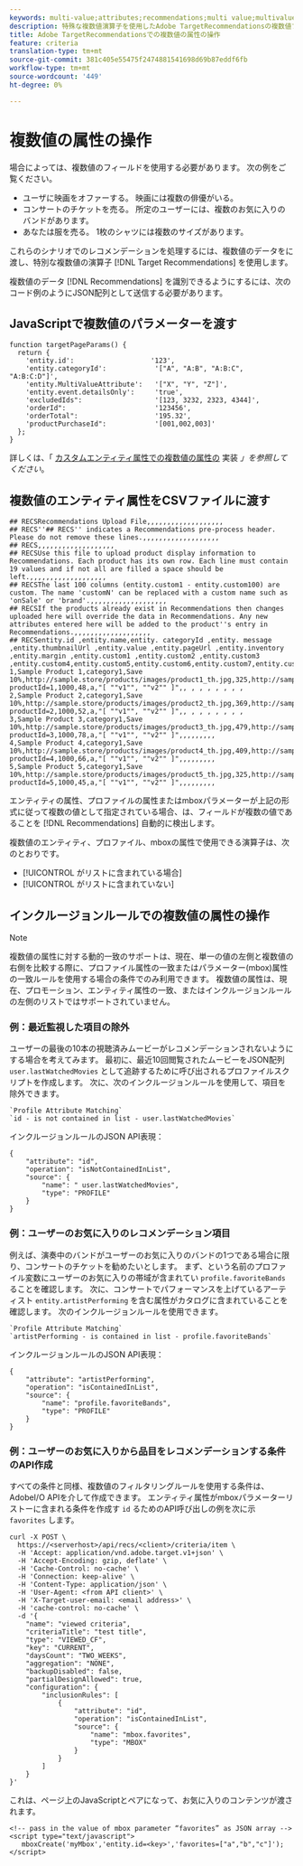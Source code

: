 ```yaml
---
keywords: multi-value;attributes;recommendations;multi value;multivalue;multi-value
description: 特殊な複数値演算子を使用したAdobe TargetRecommendationsの複数値フィールドの操作に関する情報です。
title: Adobe TargetRecommendationsでの複数値の属性の操作
feature: criteria
translation-type: tm+mt
source-git-commit: 381c405e55475f2474881541698d69b87eddf6fb
workflow-type: tm+mt
source-wordcount: '449'
ht-degree: 0%

---
```



# 複数値の属性の操作

場合によっては、複数値のフィールドを使用する必要があります。 次の例をご覧ください。

* ユーザに映画をオファーする。 映画には複数の俳優がいる。
* コンサートのチケットを売る。 所定のユーザーには、複数のお気に入りのバンドがあります。
* あなたは服を売る。 1枚のシャツには複数のサイズがあります。

これらのシナリオでのレコメンデーションを処理するには、複数値のデータをに渡し、特別な複数値の演算子 [!DNL Target Recommendations] を使用します。

複数値のデータ [!DNL Recommendations] を識別できるようにするには、次のコード例のようにJSON配列として送信する必要があります。

## JavaScriptで複数値のパラメーターを渡す

```
function targetPageParams() { 
  return { 
    'entity.id':                   '123', 
    'entity.categoryId':            '["A", "A:B", "A:B:C", "A:B:C:D"]',        
    'entity.MultiValueAttribute':   '["X", "Y", "Z"]', 
    'entity.event.detailsOnly':     'true', 
    'excludedIds":                  '[123, 3232, 2323, 4344]', 
    'orderId":                      '123456', 
    'orderTotal":                   '195.32', 
    'productPurchaseId":            '[001,002,003]' 
  }; 
}
```

詳しくは、「 [カスタムエンティティ属性での複数値の属性の](/help/c-recommendations/c-products/custom-entity-attributes.md#section_80FEFE49E8AF415D99B739AA3CBA2A14) 実装 *」を参照してください*。

## 複数値のエンティティ属性をCSVファイルに渡す

```
## RECSRecommendations Upload File,,,,,,,,,,,,,,,,,,,
## RECS''## RECS'' indicates a Recommendations pre-process header. Please do not remove these lines.,,,,,,,,,,,,,,,,,,,
## RECS,,,,,,,,,,,,,,,,,,,
## RECSUse this file to upload product display information to Recommendations. Each product has its own row. Each line must contain 19 values and if not all are filled a space should be left.,,,,,,,,,,,,,,,,,,,
## RECSThe last 100 columns (entity.custom1 - entity.custom100) are custom. The name 'customN' can be replaced with a custom name such as 'onSale' or 'brand'.,,,,,,,,,,,,,,,,,,,
## RECSIf the products already exist in Recommendations then changes uploaded here will override the data in Recommendations. Any new attributes entered here will be added to the product''s entry in Recommendations.,,,,,,,,,,,,,,,,,,,
## RECSentity.id ,entity.name,entity. categoryId ,entity. message ,entity.thumbnailUrl ,entity.value ,entity.pageUrl ,entity.inventory ,entity.margin ,entity.custom1 ,entity.custom2 ,entity.custom3 ,entity.custom4,entity.custom5,entity.custom6,entity.custom7,entity.custom8,entity.custom9,entity.custom10,
1,Sample Product 1,category1,Save 10%,http://sample.store/products/images/product1_th.jpg,325,http://sample.store/products/product_detail.jsp?productId=1,1000,48,a,"[ ""v1"", ""v2"" ]",, , , , , , , ,
2,Sample Product 2,category1,Save 10%,http://sample.store/products/images/product2_th.jpg,369,http://sample.store/products/product_detail.jsp?productId=2,1000,52,a,"[ ""v1"", ""v2"" ]",, , , , , , , ,
3,Sample Product 3,category1,Save 10%,http://sample.store/products/images/product3_th.jpg,479,http://sample.store/products/product_detail.jsp?productId=3,1000,78,a,"[ ""v1"", ""v2"" ]",,,,,,,,,
4,Sample Product 4,category1,Save 10%,http://sample.store/products/images/product4_th.jpg,409,http://sample.store/products/product_detail.jsp?productId=4,1000,66,a,"[ ""v1"", ""v2"" ]",,,,,,,,,
5,Sample Product 5,category1,Save 10%,http://sample.store/products/images/product5_th.jpg,325,http://sample.store/products/product_detail.jsp?productId=5,1000,45,a,"[ ""v1"", ""v2"" ]",,,,,,,,, 
```

エンティティの属性、プロファイルの属性またはmboxパラメーターが上記の形式に従って複数の値として指定されている場合、は、フィールドが複数の値であることを [!DNL Recommendations] 自動的に検出します。

複数値のエンティティ、プロファイル、mboxの属性で使用できる演算子は、次のとおりです。

* [!UICONTROL がリストに含まれている場合]
* [!UICONTROL がリストに含まれていない]

## インクルージョンルールでの複数値の属性の操作

>[!NOTE]
>
>複数値の属性に対する動的一致のサポートは、現在、単一の値の左側と複数値の右側を比較する際に、プロファイル属性の一致またはパラメーター(mbox)属性の一致ルールを使用する場合の条件でのみ利用できます。 複数値の属性は、現在、プロモーション、エンティティ属性の一致、またはインクルージョンルールの左側のリストではサポートされていません。

### 例：最近監視した項目の除外

ユーザーの最後の10本の視聴済みムービーがレコメンデーションされないようにする場合を考えてみます。 最初に、最近10回閲覧されたムービーをJSON配列 `user.lastWatchedMovies` として追跡するために呼び出されるプロファイルスクリプトを作成します。 次に、次のインクルージョンルールを使用して、項目を除外できます。

```
`Profile Attribute Matching`
`id - is not contained in list - user.lastWatchedMovies`
```

インクルージョンルールのJSON API表現：

```
{
    "attribute": "id",
    "operation": "isNotContainedInList",
    "source": {
        "name": " user.lastWatchedMovies",
        "type": "PROFILE"
    }
} 
```

### 例：ユーザーのお気に入りのレコメンデーション項目

例えば、演奏中のバンドがユーザーのお気に入りのバンドの1つである場合に限り、コンサートのチケットを勧めたいとします。 まず、という名前のプロファイル変数にユーザーのお気に入りの帯域が含まれてい `profile.favoriteBands` ることを確認します。 次に、コンサートでパフォーマンスを上げているアーティスト `entity.artistPerforming` を含む属性がカタログに含まれていることを確認します。 次のインクルージョンルールを使用できます。

```
`Profile Attribute Matching`
`artistPerforming - is contained in list - profile.favoriteBands`
```

インクルージョンルールのJSON API表現：

```
{
    "attribute": "artistPerforming",
    "operation": "isContainedInList",
    "source": {
        "name": "profile.favoriteBands",
        "type": "PROFILE"
    }
}
```

### 例：ユーザーのお気に入りから品目をレコメンデーションする条件のAPI作成

すべての条件と同様、複数値のフィルタリングルールを使用する条件は、AdobeI/O APIを介して作成できます。 エンティティ属性がmboxパラメーターリストーに含まれる条件を作成す `id` るためのAPI呼び出しの例を次に示 `favorites` します。

```
curl -X POST \
  https://<serverhost>/api/recs/<client>/criteria/item \
  -H 'Accept: application/vnd.adobe.target.v1+json' \
  -H 'Accept-Encoding: gzip, deflate' \
  -H 'Cache-Control: no-cache' \
  -H 'Connection: keep-alive' \
  -H 'Content-Type: application/json' \
  -H 'User-Agent: <from API client>' \
  -H 'X-Target-user-email: <email address>' \
  -H 'cache-control: no-cache' \
  -d '{
    "name": "viewed criteria",
    "criteriaTitle": "test title",
    "type": "VIEWED_CF",
    "key": "CURRENT",
    "daysCount": "TWO_WEEKS",
    "aggregation": "NONE",
    "backupDisabled": false,
    "partialDesignAllowed": true,
    "configuration": {
        "inclusionRules": [
            {
                "attribute": "id",
                "operation": "isContainedInList",
                "source": {
                    "name": "mbox.favorites",
                    "type": "MBOX"
                }
            }
        ]
    }
}'
```

これは、ページ上のJavaScriptとペアになって、お気に入りのコンテンツが渡されます。

```
<!-- pass in the value of mbox parameter “favorites” as JSON array -->
<script type="text/javascript">
   mboxCreate('myMbox','entity.id=<key>','favorites=["a","b","c"]');
</script>
```
